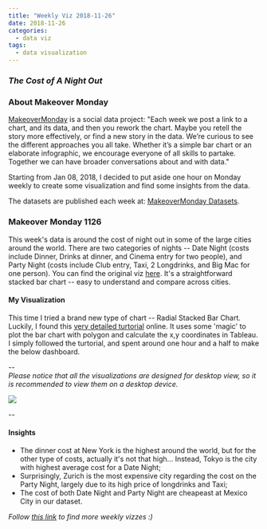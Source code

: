 ```yaml
---
title: "Weekly Viz 2018-11-26"
date: 2018-11-26
categories:
  - data viz
tags:
  - data visualization
---
```


### *The Cost of A Night Out*


### About Makeover Monday

[MakeoverMonday](http://www.makeovermonday.co.uk/) is a social data project:
"Each week we post a link to a chart, and its data, and then you rework the chart.
Maybe you retell the story more effectively, or find a new story in the data.
We’re curious to see the different approaches you all take. Whether it’s a simple bar chart or an elaborate infographic, we encourage everyone of all skills to partake.
Together we can have broader conversations about and with data."

Starting from Jan 08, 2018, I decided to put aside one hour on Monday weekly to create some visualization and find some insights from the data.

The datasets are published each week at: [MakeoverMonday Datasets](http://www.makeovermonday.co.uk/data/).

### Makeover Monday 1126

This week's data is around the cost of night out in some of the large cities around the world. There are two categories of nights -- Date Night (costs include Dinner, Drinks at dinner, and Cinema entry for two people), and Party Night (costs include Club entry, Taxi, 2 Longdrinks, and Big Mac for one person). You can find the original viz [here](https://www.thrillist.com/news/nation/cost-of-a-night-out-cities-around-the-world). It's a straightforward stacked bar chart -- easy to understand and compare across cities.  


#### My Visualization

This time I tried a brand new type of chart -- Radial Stacked Bar Chart. Luckily, I found this [very detailed turtorial](https://ryankrowland.wordpress.com/2016/10/20/radial-stacked-bar-charts-in-tableau/) online. It uses some 'magic' to plot the bar chart with polygon and calculate the x,y coordinates in Tableau. I simply followed the turtorial, and spent around one hour and a half to make the below dashboard.  

--  
*Please notice that all the visualizations are designed for desktop view, so it is recommended to view them on a desktop device.*  

<div class='tableauPlaceholder' id='viz1543283254698' style='position: relative'>
<noscript><a href='#'>
  <img alt=' ' src='https:&#47;&#47;public.tableau.com&#47;static&#47;images&#47;Ma&#47;MakeOverMonday1126&#47;NightOutCost&#47;1_rss.png' style='border: none' />
</a></noscript>
<object class='tableauViz'  style='display:none;'>
  <param name='host_url' value='https%3A%2F%2Fpublic.tableau.com%2F' />
  <param name='embed_code_version' value='3' />
  <param name='site_root' value='' />
  <param name='name' value='MakeOverMonday1126&#47;NightOutCost' />
  <param name='tabs' value='no' />
  <param name='toolbar' value='yes' />
  <param name='static_image' value='https:&#47;&#47;public.tableau.com&#47;static&#47;images&#47;Ma&#47;MakeOverMonday1126&#47;NightOutCost&#47;1.png' />
  <param name='animate_transition' value='yes' />
  <param name='display_static_image' value='yes' />
  <param name='display_spinner' value='yes' />
  <param name='display_overlay' value='yes' />
  <param name='display_count' value='yes' />
  <param name='filter' value='publish=yes' />
</object></div>              
<script type='text/javascript'>          
  var divElement = document.getElementById('viz1543283254698');         
  var vizElement = divElement.getElementsByTagName('object')[0];     
  vizElement.style.width='800px';vizElement.style.height='627px';         
  var scriptElement = document.createElement('script');                  
  scriptElement.src = 'https://public.tableau.com/javascripts/api/viz_v1.js';        
  vizElement.parentNode.insertBefore(scriptElement, vizElement);           
</script>  


--  

#### Insights
* The dinner cost at New York is the highest around the world, but for the other type of costs, actually it's not that high... Instead, Tokyo is the city with highest average cost for a Date Night;    
* Surprisingly, Zurich is the most expensive city regarding the cost on the Party Night, largely due to its high price of longdrinks and Taxi;  
* The cost of both Date Night and Party Night are cheapeast at Mexico City in our dataset.  


*Follow [this link](https://yudong-94.github.io/personal-website/project/MakeOverMonday2018/) to find more weekly vizzes :)*